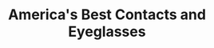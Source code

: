 ---
title: "America's Best Contacts and Eyeglasses"
url: /chantilly/americas-best-contacts-and-eyeglasses/
shop: Optiker
---